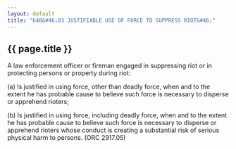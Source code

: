 ```yaml
---
layout: default 
title: "648&#46;03 JUSTIFIABLE USE OF FORCE TO SUPPRESS RIOT&#46;"
---
```


{{ page.title }}
----------------

A law enforcement officer or fireman engaged in suppressing riot or in
protecting persons or property during riot:

​(a) Is justified in using force, other than deadly force, when and to
the extent he has probable cause to believe such force is necessary to
disperse or apprehend rioters;

​(b) Is justified in using force, including deadly force, when and to
the extent he has probable cause to believe such force is necessary to
disperse or apprehend rioters whose conduct is creating a substantial
risk of serious physical harm to persons. (ORC 2917.05)
